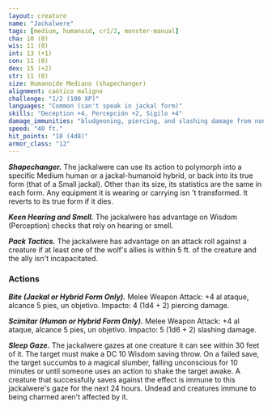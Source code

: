 ```yaml
---
layout: creature
name: "Jackalwere"
tags: [medium, humanoid, cr1/2, monster-manual]
cha: 10 (0)
wis: 11 (0)
int: 13 (+1)
con: 11 (0)
dex: 15 (+2)
str: 11 (0)
size: Humanoide Mediano (shapechanger)
alignment: caótico maligno
challenge: "1/2 (100 XP)"
languages: "Common (can't speak in jackal form)"
skills: "Deception +4, Percepción +2, Sigilo +4"
damage_immunities: "bludgeoning, piercing, and slashing damage from nonmagical weapons that aren't silvered"
speed: "40 ft."
hit_points: "18 (4d8)"
armor_class: "12"
---
```


***Shapechanger.*** The jackalwere can use its action to polymorph into a specific Medium human or a jackal-humanoid hybrid, or back into its true form (that of a Small jackal). Other than its size, its statistics are the same in each form. Any equipment it is wearing or carrying isn 't transformed. It reverts to its true form if it dies.

***Keen Hearing and Smell.*** The jackalwere has advantage on Wisdom (Perception) checks that rely on hearing or smell.

***Pack Tactics.*** The jackalwere has advantage on an attack roll against a creature if at least one of the wolf's allies is within 5 ft. of the creature and the ally isn't incapacitated.

### Actions

***Bite (Jackal or Hybrid Form Only).*** Melee Weapon Attack: +4 al ataque, alcance 5 pies, un objetivo. Impacto: 4 (1d4 + 2) piercing damage.

***Scimitar (Human or Hybrid Form Only).*** Melee Weapon Attack: +4 al ataque, alcance 5 pies, un objetivo. Impacto: 5 (1d6 + 2) slashing damage.

***Sleep Gaze.*** The jackalwere gazes at one creature it can see within 30 feet of it. The target must make a DC 10 Wisdom saving throw. On a failed save, the target succumbs to a magical slumber, falling unconscious for 10 minutes or until someone uses an action to shake the target awake. A creature that successfully saves against the effect is immune to this jackalwere's gaze for the next 24 hours. Undead and creatures immune to being charmed aren't affected by it.